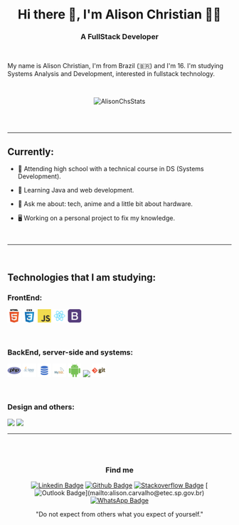 <h1 align="center">Hi there 👋, I'm <b>Alison Christian</b> 👨‍💻</h1>
<h3 align="center">A FullStack Developer</h3>
<br>

My name is Alison Christian, I'm from Brazil (🇧🇷) and I'm 16. I'm studying Systems Analysis and Development, interested in fullstack technology.

<br>

<p align="center">  
  <img src="https://github-readme-stats.vercel.app/api?username=AlisonChs&count_private=true&show_icons=true&custom_title=My%20Statistics&hide=issues&theme=radical" alt="AlisonChsStats" />
</p>

<br><br>


_________________________

## Currently:



- 📘 Attending high school with a technical course in DS (Systems Development).

- 🌱 Learning Java and web development.

- 💬 Ask me about: tech, anime and a little bit about hardware.

- 🖥️ Working on a personal project to fix my knowledge.

<br>

_________________________

<br>

## Technologies that I am studying:

### FrontEnd:

<code><img height="30" src="https://raw.githubusercontent.com/github/explore/80688e429a7d4ef2fca1e82350fe8e3517d3494d/topics/html/html.png"></code> 
<code><img height="30" src="https://raw.githubusercontent.com/github/explore/80688e429a7d4ef2fca1e82350fe8e3517d3494d/topics/css/css.png"></code>
<code><img height="30" src="https://raw.githubusercontent.com/github/explore/80688e429a7d4ef2fca1e82350fe8e3517d3494d/topics/javascript/javascript.png"></code>
<code><img height="30" src="https://raw.githubusercontent.com/github/explore/80688e429a7d4ef2fca1e82350fe8e3517d3494d/topics/react/react.png"></code>
<code><img height="30" src="https://raw.githubusercontent.com/github/explore/80688e429a7d4ef2fca1e82350fe8e3517d3494d/topics/bootstrap/bootstrap.png"></code>

<br>

### BackEnd, server-side and systems:


<code><img height="30" src="https://raw.githubusercontent.com/github/explore/80688e429a7d4ef2fca1e82350fe8e3517d3494d/topics/php/php.png"></code>
<code><img height="30" src="https://raw.githubusercontent.com/github/explore/80688e429a7d4ef2fca1e82350fe8e3517d3494d/topics/java/java.png"></code>
<code><img height="30" src="https://raw.githubusercontent.com/github/explore/80688e429a7d4ef2fca1e82350fe8e3517d3494d/topics/sql/sql.png"></code>
<code><img height="30" src="https://raw.githubusercontent.com/github/explore/80688e429a7d4ef2fca1e82350fe8e3517d3494d/topics/mysql/mysql.png"></code>
<code><img height="30" src="https://raw.githubusercontent.com/github/explore/80688e429a7d4ef2fca1e82350fe8e3517d3494d/topics/android/android.png"></code>
<code><img height="30" src="https://simpleicons.org/icons/postman.svg"></code>
<code><img height="30" src="https://raw.githubusercontent.com/github/explore/80688e429a7d4ef2fca1e82350fe8e3517d3494d/topics/git/git.png"></code>

<br>

### Design and others:


<code><img height="30" src="https://user-images.githubusercontent.com/62998742/111851689-fe9b8400-88f2-11eb-9313-68723403bf45.png"></code>
<code><img height="30" src="https://simpleicons.org/icons/microsoftoffice.svg"></code>


_________________________

<br><br>

<div align="center">
  
  <h3 align="center">Find me </h3>

[![Linkedin Badge](https://img.shields.io/badge/-LinkedIn-blue?style=for-the-badge&logo=Linkedin&logoColor=white&link=https://www.linkedin.com/in/alisonchs)](https://www.linkedin.com/in/alisonchs)
[![Github Badge](https://img.shields.io/badge/-Github-000?style=for-the-badge&logo=Github&logoColor=white&link=https://github.com/alisonchs)](https://github.com/alisonchs)
[![Stackoverflow Badge](https://img.shields.io/badge/-Stackoverflow-4CA143?style=for-the-badge&logo=Stackoverflow&logoColor=white&link=https://pt.stackoverflow.com/users/203714/alison-ch-s)](https://pt.stackoverflow.com/users/203714/alison-ch-s)
[![Outlook Badge](https://img.shields.io/badge/-Outlook-blue?style=for-the-badge&logo=microsoft-outlook&logoColor=white&link=mailto:alison.carvalho@etec.sp.gov.br")](mailto:alison.carvalho@etec.sp.gov.br)
[![WhatsApp Badge](https://img.shields.io/badge/-Whatsapp-4CA143?style=for-the-badge&labelColor=4CA143&logo=whatsapp&logoColor=white)](https://api.whatsapp.com/send?phone=55011953544428&text=Olá!)

"Do not expect from others what you expect of yourself." 

<br>

</div>



